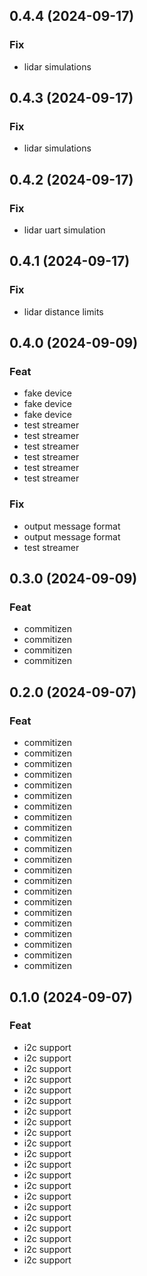 ## 0.4.4 (2024-09-17)

### Fix

- lidar simulations

## 0.4.3 (2024-09-17)

### Fix

- lidar simulations

## 0.4.2 (2024-09-17)

### Fix

- lidar uart simulation

## 0.4.1 (2024-09-17)

### Fix

- lidar distance limits

## 0.4.0 (2024-09-09)

### Feat

- fake device
- fake device
- fake device
- test streamer
- test streamer
- test streamer
- test streamer
- test streamer
- test streamer

### Fix

- output message format
- output message format
- test streamer

## 0.3.0 (2024-09-09)

### Feat

- commitizen
- commitizen
- commitizen
- commitizen

## 0.2.0 (2024-09-07)

### Feat

- commitizen
- commitizen
- commitizen
- commitizen
- commitizen
- commitizen
- commitizen
- commitizen
- commitizen
- commitizen
- commitizen
- commitizen
- commitizen
- commitizen
- commitizen
- commitizen
- commitizen
- commitizen
- commitizen
- commitizen
- commitizen
- commitizen

## 0.1.0 (2024-09-07)

### Feat

- i2c support
- i2c support
- i2c support
- i2c support
- i2c support
- i2c support
- i2c support
- i2c support
- i2c support
- i2c support
- i2c support
- i2c support
- i2c support
- i2c support
- i2c support
- i2c support
- i2c support
- i2c support
- i2c support
- i2c support
- i2c support
